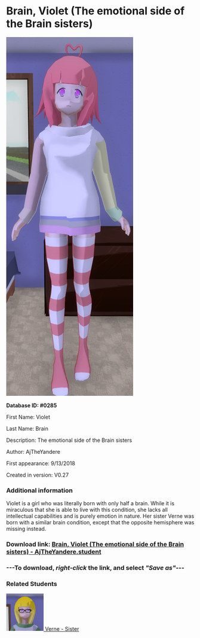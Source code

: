 # Brain, Violet (The emotional side of the Brain sisters)

<img src="../../Files/Images/Brain, Violet (The emotional side of the Brain sisters).png" title="Brain, Violet (The emotional side of the Brain sisters) - AjTheYandere">

**Database ID: #0285**

First Name: Violet

Last Name: Brain

Description: The emotional side of the Brain sisters

Author: AjTheYandere

First appearance: 9/13/2018

Created in version: V0.27

### Additional information

Violet is a girl who was literally born with only half a brain. While it is miraculous that she is able to live with this condition, she lacks all intellectual capabilities and is purely emotion in nature. Her sister Verne was born with a similar brain condition, except that the opposite hemisphere was missing instead.

### Download link: <a href="https://raw.githubusercontent.com/Arbiter1223/Daigaku-Gurashi-Custom-Students/master/Files/Student%20Files/Brain%2C%20Violet%20(The%20emotional%20side%20of%20the%20Brain%20sisters)%20-%20AjTheYandere.student">Brain, Violet (The emotional side of the Brain sisters) - AjTheYandere.student</a>

### ---**To download, _right-click_ the link, and select _"Save as"_**---

### Related Students

<a href="Brain, Verne (The intellectual side of the Brain sisters).md"><img src="../../Files/Thumbs/Brain, Verne (The intellectual side of the Brain sisters).png" height="100" width="100" title="Brain, Verne (The intellectual side of the Brain sisters) - AjTheYandere, V1.00"></a><a href="Brain, Verne (The intellectual side of the Brain sisters).md"> Verne - Sister</a>

